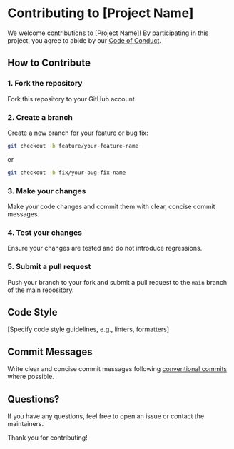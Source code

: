 # Contributing to [Project Name]

We welcome contributions to [Project Name]! By participating in this project, you agree to abide by our [Code of Conduct](CODE_OF_CONDUCT.md).

## How to Contribute

### 1. Fork the repository

Fork this repository to your GitHub account.

### 2. Create a branch

Create a new branch for your feature or bug fix:

```bash
git checkout -b feature/your-feature-name
```

or

```bash
git checkout -b fix/your-bug-fix-name
```

### 3. Make your changes

Make your code changes and commit them with clear, concise commit messages.

### 4. Test your changes

Ensure your changes are tested and do not introduce regressions.

### 5. Submit a pull request

Push your branch to your fork and submit a pull request to the `main` branch of the main repository.

## Code Style

[Specify code style guidelines, e.g., linters, formatters]

## Commit Messages

Write clear and concise commit messages following [conventional commits](https://www.conventionalcommits.org/en/v1.0.0/) where possible.

## Questions?

If you have any questions, feel free to open an issue or contact the maintainers.

Thank you for contributing!